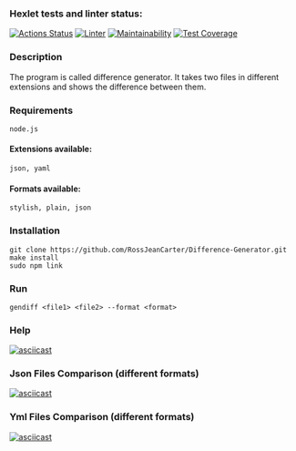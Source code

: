### Hexlet tests and linter status:
[![Actions Status](https://github.com/RossJeanCarter/frontend-project-46/workflows/hexlet-check/badge.svg)](https://github.com/RossJeanCarter/frontend-project-46/actions)
[![Linter](https://github.com/RossJeanCarter/frontend-project-46/actions/workflows/linter.yml/badge.svg)](https://github.com/RossJeanCarter/frontend-project-46/actions/workflows/linter.yml)
[![Maintainability](https://api.codeclimate.com/v1/badges/1de71a19d962860701f1/maintainability)](https://codeclimate.com/github/RossJeanCarter/frontend-project-46/maintainability)
[![Test Coverage](https://api.codeclimate.com/v1/badges/1de71a19d962860701f1/test_coverage)](https://codeclimate.com/github/RossJeanCarter/frontend-project-46/test_coverage)

### Description
The program is called difference generator. It takes two files in different extensions and shows the difference between them. 

### Requirements
    node.js

#### Extensions available: 
    json, yaml

#### Formats available: 
    stylish, plain, json

### Installation
    git clone https://github.com/RossJeanCarter/Difference-Generator.git
    make install
    sudo npm link

### Run
    gendiff <file1> <file2> --format <format>

### Help
[![asciicast](https://asciinema.org/a/0TmiKdrC9NHX9wEn2DdEPiijG.svg)](https://asciinema.org/a/0TmiKdrC9NHX9wEn2DdEPiijG)

### Json Files Comparison (different formats)
[![asciicast](https://asciinema.org/a/fKtcki6MUC9KSIbCvyu8BHNjK.svg)](https://asciinema.org/a/fKtcki6MUC9KSIbCvyu8BHNjK)

### Yml Files Comparison (different formats)
[![asciicast](https://asciinema.org/a/8elT3duXL52aNiVg7vZ9NWmZq.svg)](https://asciinema.org/a/8elT3duXL52aNiVg7vZ9NWmZq)
